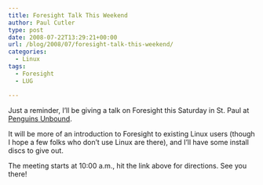 ```yaml
---
title: Foresight Talk This Weekend
author: Paul Cutler
type: post
date: 2008-07-22T13:29:21+00:00
url: /blog/2008/07/foresight-talk-this-weekend/
categories:
  - Linux
tags:
  - Foresight
  - LUG

---
```

Just a reminder, I&#8217;ll be giving a talk on Foresight this Saturday in St. Paul at [Penguins Unbound][1].

It will be more of an introduction to Foresight to existing Linux users (though I hope a few folks who don&#8217;t use Linux are there), and I&#8217;ll have some install discs to give out.

The meeting starts at 10:00 a.m., hit the link above for directions. See you there!

 [1]: http://www.penguinsunbound.org/